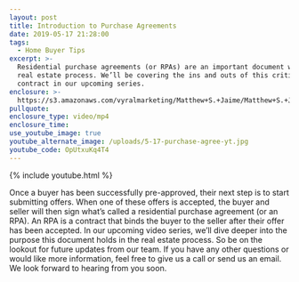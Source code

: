 ```yaml
---
layout: post
title: Introduction to Purchase Agreements
date: 2019-05-17 21:28:00
tags:
  - Home Buyer Tips
excerpt: >-
  Residential purchase agreements (or RPAs) are an important document within the
  real estate process. We’ll be covering the ins and outs of this critical
  contract in our upcoming series.
enclosure: >-
  https://s3.amazonaws.com/vyralmarketing/Matthew+S.+Jaime/Matthew+S.+Jaime+and+Associates+_+Purchase+Agreement.mp4
pullquote:
enclosure_type: video/mp4
enclosure_time:
use_youtube_image: true
youtube_alternate_image: /uploads/5-17-purchase-agree-yt.jpg
youtube_code: OpUtxuKq4T4
---
```


{% include youtube.html %}

Once a buyer has been successfully pre-approved, their next step is to start submitting offers. When one of these offers is accepted, the buyer and seller will then sign what’s called a residential purchase agreement (or an RPA). An RPA is a contract that binds the buyer to the seller after their offer has been accepted. In our upcoming video series, we’ll dive deeper into the purpose this document holds in the real estate process. So be on the lookout for future updates from our team. If you have any other questions or would like more information, feel free to give us a call or send us an email. We look forward to hearing from you soon.<br>&nbsp;